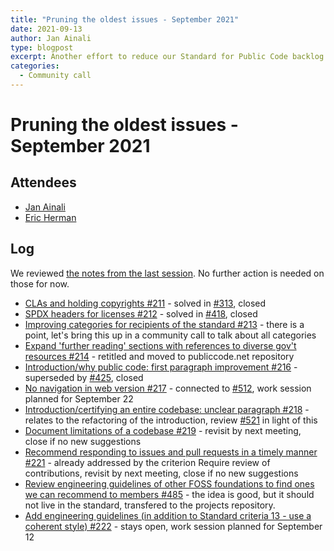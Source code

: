 ```yaml
---
title: "Pruning the oldest issues - September 2021"
date: 2021-09-13
author: Jan Ainali
type: blogpost
excerpt: Another effort to reduce our Standard for Public Code backlog
categories:
  - Community call
---
```


# Pruning the oldest issues - September 2021

## Attendees

* [Jan Ainali](https://publiccode.net/who-we-are/team/jan-ainali.html)
* [Eric Herman](https://publiccode.net/who-we-are/team/eric-herman.html)

## Log

We reviewed [the notes from the last session](https://blog.publiccode.net/community%20call/2021/06/16/pruning-the-oldest-issues.html). No further action is needed on those for now.

- [CLAs and holding copyrights #211](https://github.com/publiccodenet/standard/issues/211) - solved in [#313](https://github.com/publiccodenet/standard/pull/313), closed
- [SPDX headers for licenses #212](https://github.com/publiccodenet/standard/issues/212) - solved in [#418](https://github.com/publiccodenet/standard/pull/418), closed
- [Improving categories for recipients of the standard #213](https://github.com/publiccodenet/standard/issues/213) - there is a point, let's bring this up in a community call to talk about all categories
- [Expand 'further reading' sections with references to diverse gov't resources #214](https://github.com/publiccodenet/standard/issues/214) - retitled and moved to publiccode.net repository
- [Introduction/why public code: first paragraph improvement #216](https://github.com/publiccodenet/standard/issues/216) - superseded by [#425](https://github.com/publiccodenet/standard/issues/425), closed
- [No navigation in web version #217](https://github.com/publiccodenet/standard/issues/217) - connected to [#512](https://github.com/publiccodenet/standard/issues/512), work session planned for September 22
- [Introduction/certifying an entire codebase: unclear paragraph #218](https://github.com/publiccodenet/standard/issues/218) - relates to the refactoring of the introduction, review [#521](https://github.com/publiccodenet/standard/pull/521) in light of this
- [Document limitations of a codebase #219](https://github.com/publiccodenet/standard/issues/219) - revisit by next meeting, close if no new suggestions
- [Recommend responding to issues and pull requests in a timely manner #221](https://github.com/publiccodenet/standard/issues/221) - already addressed by the criterion Require review of contributions, revisit by next meeting, close if no new suggestions
- [Review engineering guidelines of other FOSS foundations to find ones we can recommend to members #485](https://github.com/publiccodenet/standard/issues/485) - the idea is good, but it should not live in the standard, transfered to the projects repository.
- [Add engineering guidelines (in addition to Standard criteria 13 - use a coherent style) #222](https://github.com/publiccodenet/standard/issues/222) - stays open, work session planned for September 12
